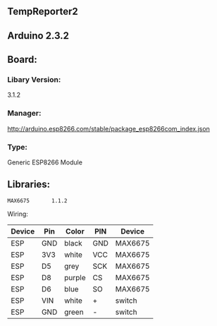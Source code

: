 
## TempReporter2

## Arduino 2.3.2

## Board:

### Libary Version:
3.1.2

### Manager: 
http://arduino.esp8266.com/stable/package_esp8266com_index.json

### Type: 
Generic ESP8266 Module

## Libraries:
    
    MAX6675       1.1.2


Wiring:

| Device | Pin | Color   | PIN | Device    |
| -------|-----|-------  |-----|-------    |
| ESP    | GND | black   | GND | MAX6675   |
| ESP    | 3V3 | white   | VCC | MAX6675   |
| ESP    | D5  | grey    | SCK | MAX6675   |
| ESP    | D8  | purple  | CS  | MAX6675   |
| ESP    | D6  | blue    | SO  | MAX6675   |
| ESP    | VIN | white   | +   | switch    |
| ESP    | GND | green   | -   | switch    |



